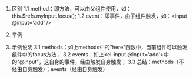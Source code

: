 1. 区别
  1.1 method：即方法，可以由父组件使用，如：this.$refs.myInput.focus();
  1.2 event：即事件，由子组件触发，如：<input @input='add' />

2. 举例
<template>
    <el-input v-model='input' ref='myInput' @input='add'/>
    <p>{{message}}</p>
    <el-button @click='here'>focus</el-button>
</template>

<script>
export default {
    data() {
        return {
            message: ''
        }
    },
    methods: {
        here() {
            this.$refs.myInput.focus();
        },
        add() {
            this.message += 1
        }
    }
}
</script>

3. 示例说明
  3.1 methods：如上methods中的"here"函数中，当前组件可以触发<el-input>组件中的focus方法；
  3.2 events：如上<el-input @input='add'>中的“@input”，这<el-input>自身的事件，经由触发<el-input>自身触发；
  3.3 总结：methods（不经由自身触发）；events（经由自身触发）
